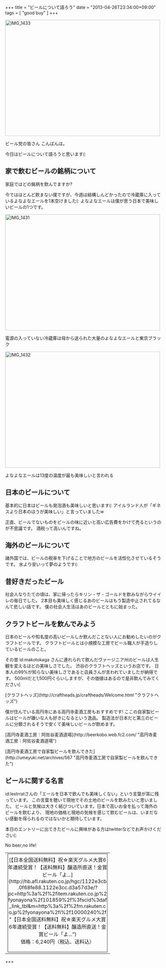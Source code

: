 +++
title =  "ビールについて語ろう"
date =  "2013-04-26T23:34:00+09:00"
tags = [ "good buy" ]
+++
<p><a href="http://www.flickr.com/photos/68742489@N02/8683720296/" title="IMG_1433 by umeyuki1326, on Flickr"><img src="http://farm9.staticflickr.com/8124/8683720296_2cfc675479.jpg" width="500" height="375" alt="IMG_1433"></a></p>

<p>ビール党の皆さん こんばんは。</p>

<p>今日はビールについて語ろうと思います(:</p>

## 家で飲むビールの銘柄について

<p>家庭ではどの銘柄を飲んでますか?</p>

<p>今ではほとんど飲まない僕ですが、今週は結構しんどかったので冷蔵庫に入っているよなよなエールを1本空けました(:
よなよなエールは僕が思う日本で美味しいビールの1つです。</p>

<p><a href="http://www.flickr.com/photos/68742489@N02/8683720606/" title="IMG_1431 by umeyuki1326, on Flickr"><img src="http://farm9.staticflickr.com/8259/8683720606_3625c64c00.jpg" width="500" height="375" alt="IMG_1431"></a></p>

<p>電源の入っていない冷蔵庫は母から送られた大量のよなよなエールと東京ブラック</p>

<p><a href="http://www.flickr.com/photos/68742489@N02/8683720464/" title="IMG_1432 by umeyuki1326, on Flickr"><img src="http://farm9.staticflickr.com/8263/8683720464_058c1578e4.jpg" width="500" height="375" alt="IMG_1432"></a></p>

<p>よなよなエールは13度の温度が最も美味しいと言われる</p>

## 日本のビールについて

<p>基本的に日本はビールも発泡酒も美味しいと思います(:
アイルランド人が「ギネスより日本のほうが美味しい」と言っていましたw</p>

<p>正直、ビールでないものをビールの味に近いと高い広告費をかけて売るというのが不思議です。
酒税って高いんですね。</p>

## 海外のビールについて

<p>諸外国では、ビールの税率を下げることで地方のビールを活性化させているそうです。
水より安いって夢のようです(:</p>

## 昔好きだったビール

<p>社会人なりたての頃は、家に帰ったらキリン・ザ・ゴールドを飲みながらウイイレの毎日でした。
2本目も美味しく感じるあのビールはもう製造中止されてるなんて悲しい話です。
僕の社会人生活はあのビールとともに始まった。</p>

## クラフトビールを飲んでみよう

<p>日本のビールや知名度の高いビールしか飲んだことない人にお勧めしたいのがクラフトビールです。
クラフトビールとは小規模な工房でビール職人が手造りしているビールのこと。</p>

<p>その昔 id:makotokaga さんに連れられて飲んだヴァージニア州のビールは人生観を変えるほどの美味しさでした。
渋谷のクラフトヘッズというお店です。 日本人の99%が知らない美味しさであると店員さんが言われていましたが納得です。
500mlだと1,500円ぐらいしますが、その価値はあるので是非飲んでみてください(:</p>

<p>[クラフトヘッズ](http://craftheads.jp/craftheads/Welcome.html "クラフトヘッズ")</p>

<p>僕が住んでいる高円寺にある高円寺麦酒工房もおすすめです!
ここの自家製ビールはビールが嫌いな人も好きになるという逸品。
製造法が日本だと第三のビールに分類されるそうで安くて美味しいビールが飲めます。</p>

<p>[高円寺麦酒工房｜阿佐谷麦酒道場](http://beerkobo.web.fc2.com/ "高円寺麦酒工房｜阿佐谷麦酒道場")</p>

<p>[高円寺麦酒工房で自家製ビールを飲んできた](http://umeyuki.net/archives/567 "高円寺麦酒工房で自家製ビールを飲んできた")</p>

## ビールに関する名言

<p>id:lestrratさんの「エールを日本で飲んでも美味しくない」という言葉が耳に残っています。
この言葉を聴いて現地でその土地のビールを飲みたいと思いました。
ビールと気候は大きく結びついています。日本で高いお金を払って海外のビールを飲むより、
現地の価格と現地の気候を感じて飲むビールは、いまだない感動を得られるのではないかと期待しています。</p>

<p>本日のエントリーに出てきたビールに興味がある方はtwitterなどでお声かけください(:</p>

<p>No beer,no life!</p>

<table border="0" cellpadding="0" cellspacing="0"><tr><td valign="top"><div style="border:1px solid;margin:0px;padding:6px 0px;width:320px;text-align:center;float:left">[【日本全国送料無料】祝☆楽天グルメ大賞6年連続受賞！【送料無料】醸造所直送！金賞ビール「よ...](http://hb.afl.rakuten.co.jp/hgc/1122e3cb.0f68fe88.1122e3cc.d3a57d3e/?pc=http%3a%2f%2fitem.rakuten.co.jp%2fyonayona%2f101859%2f%3fscid%3daf_link_tbl&amp;m=http%3a%2f%2fm.rakuten.co.jp%2fyonayona%2fi%2f10000240%2f "【日本全国送料無料】祝☆楽天グルメ大賞6年連続受賞！【送料無料】醸造所直送！金賞ビール「よ...")<br><span style="">価格：6,240円（税込、送料込）</span><br></p></div></td></tr></table>

+++

